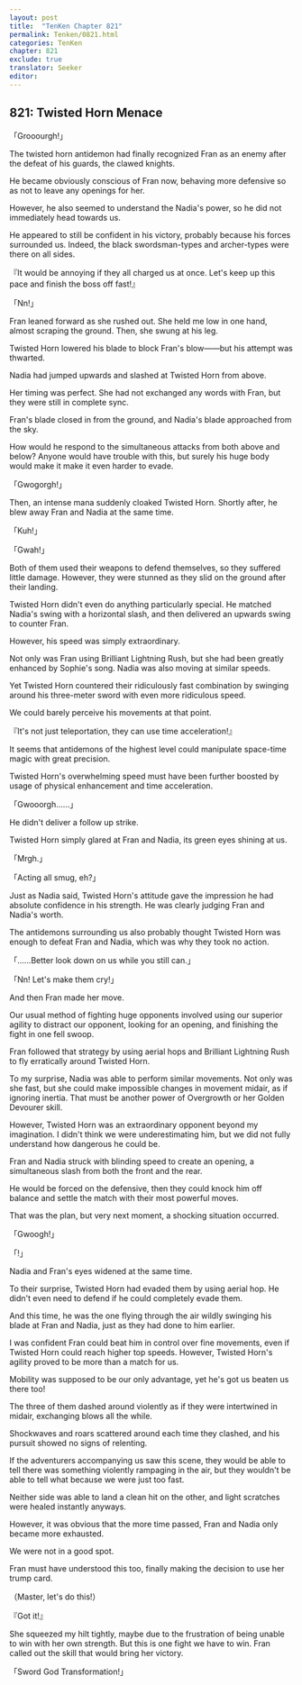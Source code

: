 ```yaml
---
layout: post
title:  "TenKen Chapter 821"
permalink: Tenken/0821.html
categories: TenKen
chapter: 821
exclude: true
translator: Seeker
editor: 
---
```

<h2>821: Twisted Horn Menace</h2>

「Grooourgh!」

The twisted horn antidemon had finally recognized Fran as an enemy after the defeat of his guards, the clawed knights.

He became obviously conscious of Fran now, behaving more defensive so as not to leave any openings for her.

However, he also seemed to understand the Nadia's power, so he did not immediately head towards us.

He appeared to still be confident in his victory, probably because his forces surrounded us. Indeed, the black swordsman-types and archer-types were there on all sides.

『It would be annoying if they all charged us at once. Let's keep up this pace and finish the boss off fast!』

「Nn!」

Fran leaned forward as she rushed out. She held me low in one hand, almost scraping the ground. Then, she swung at his leg.

Twisted Horn lowered his blade to block Fran's blow――but his attempt was thwarted.

Nadia had jumped upwards and slashed at Twisted Horn from above.

Her timing was perfect. She had not exchanged any words with Fran, but they were still in complete sync.

Fran's blade closed in from the ground, and Nadia's blade approached from the sky.

How would he respond to the simultaneous attacks from both above and below? Anyone would have trouble with this, but surely his huge body would make it make it even harder to evade.

「Gwogorgh!」

Then, an intense mana suddenly cloaked Twisted Horn. Shortly after, he blew away Fran and Nadia at the same time.

「Kuh!」

「Gwah!」

Both of them used their weapons to defend themselves, so they suffered little damage. However, they were stunned as they slid on the ground after their landing.

Twisted Horn didn't even do anything particularly special. He matched Nadia's swing with a horizontal slash, and then delivered an upwards swing to counter Fran.

However, his speed was simply extraordinary.

Not only was Fran using Brilliant Lightning Rush, but she had been greatly enhanced by Sophie's song. Nadia was also moving at similar speeds.

Yet Twisted Horn countered their ridiculously fast combination by swinging around his three-meter sword with even more ridiculous speed.

We could barely perceive his movements at that point.

『It's not just teleportation, they can use time acceleration!』

It seems that antidemons of the highest level could manipulate space-time magic with great precision.

Twisted Horn's overwhelming speed must have been further boosted by usage of physical enhancement and time acceleration.

「Gwooorgh……」

He didn't deliver a follow up strike.

Twisted Horn simply glared at Fran and Nadia, its green eyes shining at us.

「Mrgh.」

「Acting all smug, eh?」

Just as Nadia said, Twisted Horn's attitude gave the impression he had absolute confidence in his strength. He was clearly judging Fran and Nadia's worth.

The antidemons surrounding us also probably thought Twisted Horn was enough to defeat Fran and Nadia, which was why they took no action.

「……Better look down on us while you still can.」

「Nn! Let's make them cry!」

And then Fran made her move.

Our usual method of fighting huge opponents involved using our superior agility to distract our opponent, looking for an opening, and finishing the fight in one fell swoop.

Fran followed that strategy by using aerial hops and Brilliant Lightning Rush to fly erratically around Twisted Horn.

To my surprise, Nadia was able to perform similar movements. Not only was she fast, but she could make impossible changes in movement midair, as if ignoring inertia. That must be another power of Overgrowth or her Golden Devourer skill.

However, Twisted Horn was an extraordinary opponent beyond my imagination. I didn't think we were underestimating him, but we did not fully understand how dangerous he could be.

Fran and Nadia struck with blinding speed to create an opening, a simultaneous slash from both the front and the rear.

He would be forced on the defensive, then they could knock him off balance and settle the match with their most powerful moves.

That was the plan, but very next moment, a shocking situation occurred.

「Gwoogh!」

「!」

Nadia and Fran's eyes widened at the same time.

To their surprise, Twisted Horn had evaded them by using aerial hop. He didn't even need to defend if he could completely evade them.

And this time, he was the one flying through the air wildly swinging his blade at Fran and Nadia, just as they had done to him earlier.

I was confident Fran could beat him in control over fine movements, even if Twisted Horn could reach higher top speeds. However, Twisted Horn's agility proved to be more than a match for us.

Mobility was supposed to be our only advantage, yet he's got us beaten us there too!

The three of them dashed around violently as if they were intertwined in midair, exchanging blows all the while.

Shockwaves and roars scattered around each time they clashed, and his pursuit showed no signs of relenting.

If the adventurers accompanying us saw this scene, they would be able to tell there was something violently rampaging in the air, but they wouldn't be able to tell what because we were just too fast.

Neither side was able to land a clean hit on the other, and light scratches were healed instantly anyways.

However, it was obvious that the more time passed, Fran and Nadia only became more exhausted.

We were not in a good spot.

Fran must have understood this too, finally making the decision to use her trump card.

（Master, let's do this!）

『Got it!』

She squeezed my hilt tightly, maybe due to the frustration of being unable to win with her own strength. But this is one fight we have to win. Fran called out the skill that would bring her victory.

「Sword God Transformation!」



